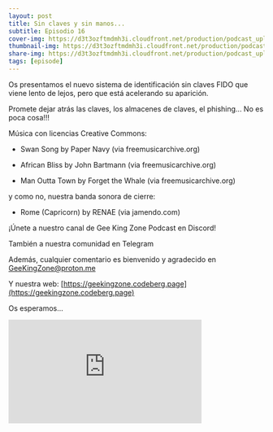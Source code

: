 ```yaml
---
layout: post
title: Sin claves y sin manos...
subtitle: Episodio 16
cover-img: https://d3t3ozftmdmh3i.cloudfront.net/production/podcast_uploaded_nologo400/14743809/14743809-1619370372653-eb16be7dd0aee.jpg
thumbnail-img: https://d3t3ozftmdmh3i.cloudfront.net/production/podcast_uploaded_nologo400/14743809/14743809-1619370372653-eb16be7dd0aee.jpg
share-img: https://d3t3ozftmdmh3i.cloudfront.net/production/podcast_uploaded_nologo400/14743809/14743809-1619370372653-eb16be7dd0aee.jpg
tags: [episode]
---
```


Os presentamos el nuevo sistema de identificación sin claves FIDO que viene lento de lejos, pero que está acelerando su aparición.

  

Promete dejar atrás las claves, los almacenes de claves, el phishing... No es poca cosa!!!

  

Música con licencias Creative Commons:

- Swan Song by Paper Navy (via freemusicarchive.org)

- African Bliss by John Bartmann (via freemusicarchive.org)

- Man Outta Town by Forget the Whale (via freemusicarchive.org)

y como no, nuestra banda sonora de cierre:

- Rome (Capricorn) by RENAE (via jamendo.com)

  

¡Únete a nuestro canal de Gee King Zone Podcast en Discord!

  

También a nuestra comunidad en Telegram

  

Además, cualquier comentario es bienvenido y agradecido en GeeKingZone@proton.me

  

Y nuestra web: [https://geekingzone.codeberg.page](https://geekingzone.codeberg.page)

  

Os esperamos...
<iframe src='https://podcasters.spotify.com/pod/show/geekingzone/embed/episodes/Sin-claves-y-sin-manos-e1kiag9' height='204px' width='380px' frameborder='0' scrolling='no'></iframe>